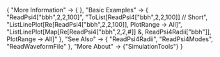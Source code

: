 {
  "More Information" ->
   {
   },
  "Basic Examples" -> {
    "ReadPsi4[\"bbh\",2,2,100]",
    "ToList[ReadPsi4[\"bbh\",2,2,100]] // Short",
    "ListLinePlot[Re[ReadPsi4[\"bbh\",2,2,100]], PlotRange -> All]",
    "ListLinePlot[Map[Re[ReadPsi4[\"bbh\",2,2,#]] &, ReadPsi4Radii[\"bbh\"]],
  PlotRange -> All]"
    },
  "See Also" -> {
    "ReadPsi4Radii", "ReadPsi4Modes", "ReadWaveformFile"
   },
  "More About" -> {"SimulationTools"}
}
